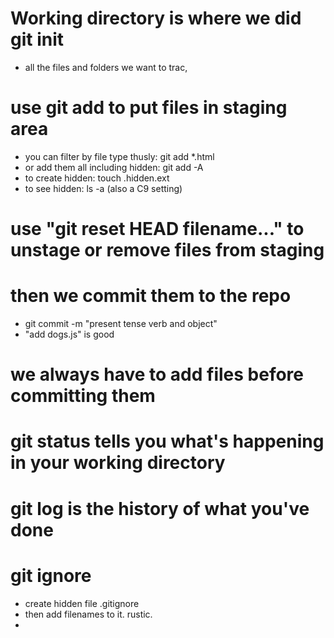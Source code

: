 # Working directory is where we did git init
* all the files and folders we want to trac,

# use git add to put files in staging area
* you can filter by file type thusly: git add *.html
* or add them all including hidden: git add -A
* to create hidden: touch .hidden.ext
* to see hidden: ls -a (also a C9 setting)

# use "git reset HEAD filename..." to unstage or remove files from staging

# then we commit them to the repo
* git commit -m "present tense verb and object"
* "add dogs.js" is good

# we always have to add files before committing them 

# git status tells you what's happening in your working directory

# git log is the history of what you've done

# git ignore
* create hidden file .gitignore
* then add filenames to it. rustic.
* 


